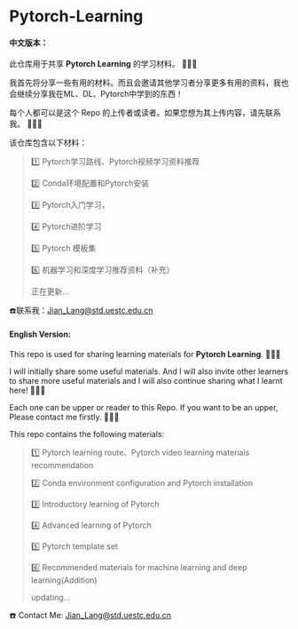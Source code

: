 # Pytorch-Learning
#### **中文版本：**

此仓库用于共享 **Pytorch Learning** 的学习材料。 🚀🚀🚀

我首先将分享一些有用的材料。而且会邀请其他学习者分享更多有用的资料，我也会继续分享我在ML、DL、Pytorch中学到的东西！ 

每个人都可以是这个 Repo 的上传者或读者。如果您想为其上传内容，请先联系我。 🎈🎈🎈

该仓库包含以下材料：

> 1️⃣ Pytorch学习路线、Pytorch视频学习资料推荐
>
> 2️⃣ Conda环境配置和Pytorch安装
>
> 3️⃣ Pytorch入门学习，
>
> 4️⃣ Pytorch进阶学习
>
> 5️⃣ Pytorch 模板集
>
> 6️⃣ 机器学习和深度学习推荐资料（补充）
>
> 正在更新...

☎️联系我：Jian_Lang@std.uestc.edu.cn

#### **English Version:**

This repo is used for sharing learning materials for **Pytorch Learning**. 👻👻👻

I will initially share some useful materials. And I will also invite other learners to share more useful materials and I will also continue sharing what I learnt here! 🎯🎯🎯

Each one can be upper or reader to this Repo. If you want to be an upper,  Please contact me firstly.  🎈🎈🎈

This repo contains the following materials:

> 1️⃣ Pytorch learning route、Pytorch video learning materials recommendation
>
> 2️⃣ Conda environment configuration and Pytorch installation
>
> 3️⃣ Introductory learning of Pytorch
>
> 4️⃣ Advanced learning of Pytorch
>
> 5️⃣ Pytorch template set 
>
> 6️⃣  Recommended materials for machine learning and deep learning(Addition)
>
> updating...

☎️ Contact Me: Jian_Lang@std.uestc.edu.cn
